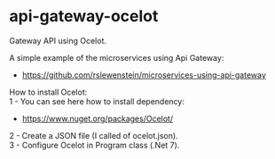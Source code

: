 # api-gateway-ocelot
Gateway API using Ocelot.

A simple example of the microservices using Api Gateway:
- https://github.com/rslewenstein/microservices-using-api-gateway


How to install Ocelot:  
1 - You can see here how to install dependency:
- https://www.nuget.org/packages/Ocelot/

2 - Create a JSON file (I called of ocelot.json).   
3 - Configure Ocelot in Program class (.Net 7).

